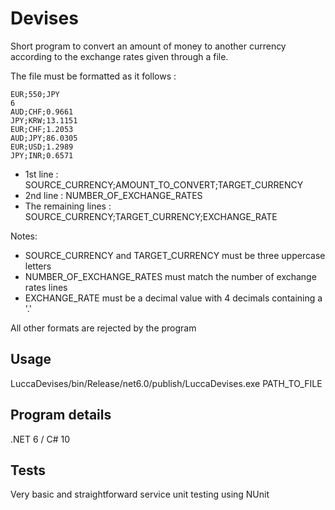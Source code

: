# Devises
Short program to convert an amount of money to another currency according to the exchange rates given through a file.

The file must be formatted as it follows :
```
EUR;550;JPY
6
AUD;CHF;0.9661
JPY;KRW;13.1151
EUR;CHF;1.2053
AUD;JPY;86.0305
EUR;USD;1.2989
JPY;INR;0.6571
```

* 1st line : SOURCE_CURRENCY;AMOUNT_TO_CONVERT;TARGET_CURRENCY
* 2nd line : NUMBER_OF_EXCHANGE_RATES
* The remaining lines : SOURCE_CURRENCY;TARGET_CURRENCY;EXCHANGE_RATE

Notes:
* SOURCE_CURRENCY and TARGET_CURRENCY must be three uppercase letters
* NUMBER_OF_EXCHANGE_RATES must match the number of exchange rates lines
* EXCHANGE_RATE must be a decimal value with 4 decimals containing a '.'

All other formats are rejected by the program

## Usage
LuccaDevises/bin/Release/net6.0/publish/LuccaDevises.exe PATH_TO_FILE

## Program details
.NET 6 / C# 10

## Tests
Very basic and straightforward service unit testing using NUnit
